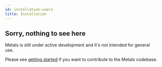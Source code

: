 ```yaml
---
id: installation-users
title: Installation
---
```


## Sorry, nothing to see here

Metals is still under active development and it's not intended for general use.

Please see [getting started](getting-started-contributors.md) if you want to
contribute to the Metals codebase.
